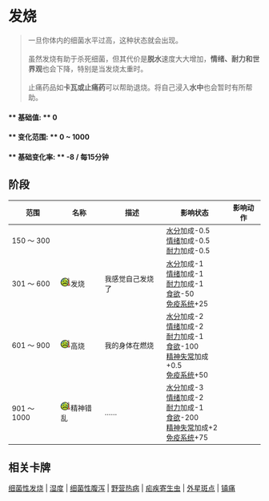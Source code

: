 # 发烧  
> 一旦你体内的细菌水平过高，这种状态就会出现。<br><br>虽然发烧有助于杀死细菌，但其代价是<b>脱水</b>速度大大增加，<b>情绪、耐力和世界观</b>也会下降，特别是当发烧太重时。<br><br>止痛药品如<b>卡瓦或止痛药</b>可以帮助退烧。将自己浸入<b>水中</b>也会暂时有所帮助。  
  
#### ** 基础值: ** 0   
#### ** 变化范围: ** 0 ~ 1000  
#### ** 基础变化率: ** -8 / 每15分钟  
## 阶段  
范围  |  名称  |  描述  |  影响状态  |  影响动作  
----  |  ----  |  ----  |  ----  |  ----  
150 ～ 300  |    |    |  [水分](Hydration.md)加成-0.5<br>[情绪](Morale.md)加成-0.5<br>[耐力](Stamina.md)加成-0.5  |    
301 ～ 600  |  <img decoding="async" src="Sprite/Fever.png" href="a.md" style="max-width:20px;max-height:20px;">发烧  |  我感觉自己发烧了  |  [水分](Hydration.md)加成-1<br>[情绪](Morale.md)加成-1<br>[耐力](Stamina.md)加成-1<br>[食欲](Appetite.md)-50<br>[免疫系统](ImmuneSystem.md)+25  |    
601 ～ 900  |  <img decoding="async" src="Sprite/Fever.png" href="a.md" style="max-width:20px;max-height:20px;">高烧  |  我的身体在燃烧  |  [水分](Hydration.md)加成-2<br>[情绪](Morale.md)加成-2<br>[耐力](Stamina.md)加成-1<br>[食欲](Appetite.md)-100<br>[精神失常](MindState.md)加成+0.5<br>[免疫系统](ImmuneSystem.md)+50  |    
901 ～ 1000  |  <img decoding="async" src="Sprite/Fever.png" href="a.md" style="max-width:20px;max-height:20px;">精神错乱  |  ……  |  [水分](Hydration.md)加成-3<br>[情绪](Morale.md)加成-2<br>[耐力](Stamina.md)加成-1<br>[食欲](Appetite.md)-200<br>[精神失常](MindState.md)加成+2<br>[免疫系统](ImmuneSystem.md)+75  |    
## 相关卡牌  
[细菌性发烧](BacteriaFever.md)  |  [湿度](Wetness.md)  |  [细菌性腹泻](BacteriaDiarrhoea.md)  |  [野营热病](BacteriaTyphus.md)  |  [疟疾寄生虫](ParasiteMalaria.md)  |  [外星斑点](AlienSpots.md)  |  [镇痛](Analgesia.md)  


<script>document.title="发烧 - 卡牌生存百科 Card Survival Wiki";</script>